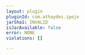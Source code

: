```yaml
---
layout: plugin
pluginId: com.athaydes.ipojo
jarSha1: INVALID
isJarAvailable: false
error: NONE
violations: []

---
```

